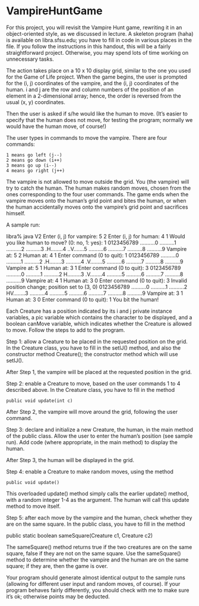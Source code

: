 # VampireHuntGame
For this project, you will revisit the Vampire Hunt game, rewriting it in an object-oriented style, as we discussed in lecture. A skeleton program (haha) is available on libra.sfsu.edu; you have to fill in code in various places in the file. If you follow the instructions in this handout, this will be a fairly straightforward project. Otherwise, you may spend lots of time working on unnecessary tasks.

The action takes place on a 10 x 10 display grid, similar to the one you used for the Game of Life project. When the game begins, the user is prompted for the (i, j) coordinates of the vampire, and the (i, j) coordinates of the human. i and j are the row and column numbers of the position of an element in a 2-dimensional array; hence, the order is reversed from the usual (x, y) coordinates.

Then the user is asked if s/he would like the human to move. (It’s easier to specify that the human does not move, for testing the program; normally we would have the human move, of course!)

The user types in commands to move the vampire. There are four commands:

	1 means go left (j--)
	2 means go down (i++)
	3 means go up (i--)
	4 means go right (j++)

The vampire is not allowed to move outside the grid. You (the vampire) will try to catch the human. The human makes random moves, chosen from the ones corresponding to the four user commands. The game ends when the vampire moves onto the human’s grid point and bites the human, or when the human accidentally moves onto the vampire’s grid point and sacrifices himself.

A sample run:

libra% java V2
Enter (i, j) for vampire: 5 2
Enter (i, j) for human: 4 1
Would you like human to move? (0: no, 1: yes): 1
0123456789
..........0
..........1
..........2
..........3
.H........4
..V.......5
..........6
..........7
..........8
..........9
Vampire at: 5 2
Human at: 4 1
Enter command (0 to quit): 1
0123456789
..........0
..........1
..........2
.H........3
..........4
.V........5
..........6
..........7
..........8
..........9
Vampire at: 5 1
Human at: 3 1
Enter command (0 to quit): 3
0123456789
..........0
..........1
..........2
H.........3
.V........4
..........5
..........6
..........7
..........8
..........9
Vampire at: 4 1
Human at: 3 0
Enter command (0 to quit): 3
Invalid position change; position set to (3, 0)
0123456789
..........0
..........1
..........2
HV........3
..........4
..........5
..........6
..........7
..........8
..........9
Vampire at: 3 1
Human at: 3 0
Enter command (0 to quit): 1
You bit the human!

Each Creature has a position indicated by its i and j private instance variables, a pic variable which contains the character to be displayed, and a boolean canMove variable, which indicates whether the Creature is allowed to move. Follow the steps to add to the program.

Step 1: allow a Creature to be placed in the requested position on the grid. In the Creature class, you have to fill in the setIJ() method, and also the constructor method Creature(); the constructor method which will use setIJ().

After Step 1, the vampire will be placed at the requested position in the grid.

Step 2: enable a Creature to move, based on the user commands 1 to 4 described above. In the Creature class, you have to fill in the method

	public void update(int c) 

After Step 2, the vampire will move around the grid, following the user command.

Step 3: declare and initialize a new Creature, the human, in the main method of the public class. Allow the user to enter the human’s position (see sample run). Add code (where appropriate, in the main method) to display the human.

After Step 3, the human will be displayed in the grid.

Step 4: enable a Creature to make random moves, using the method

	public void update()

This overloaded update() method simply calls the earlier update() method, with a random integer 1-4 as the argument. The human will call this update method to move itself.

Step 5: after each move by the vampire and the human, check whether they are on the same square. In the public class, you have to fill in the method

public static boolean sameSquare(Creature c1, Creature c2) 

The sameSquare() method returns true if the two creatures are on the same square, false if they are not on the same square. Use the sameSquare() method to determine whether the vampire and the human are on the same square; if they are, then the game is over.

Your program should generate almost identical output to the sample runs (allowing for different user input and random moves, of course). If your program behaves fairly differently, you should check with me to make sure it’s ok; otherwise points may be deducted.
